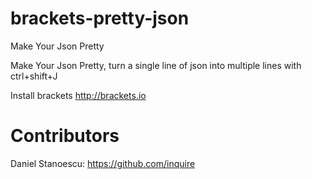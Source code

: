 brackets-pretty-json
====================

Make Your Json Pretty

Make Your Json Pretty, turn a single line of json into multiple lines with ctrl+shift+J

Install brackets http://brackets.io


Contributors
====================

Daniel Stanoescu: https://github.com/inquire
